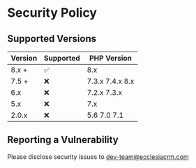 # Security Policy

## Supported Versions

| Version | Supported          | PHP Version |
|---------|--------------------| ------------
| 8.x +   | :white_check_mark: | 8.x |
| 7.5 +   | :x:                | 7.3.x 7.4.x 8.x |
| 6.x     | :x:                | 7.2.x 7.3.x |
| 5.x     | :x:                | 7.x |
| 2.0.x   | :x:                | 5.6 7.0 7.1  |

## Reporting a Vulnerability

Please disclose security issues to dev-team@ecclesiacrm.com
